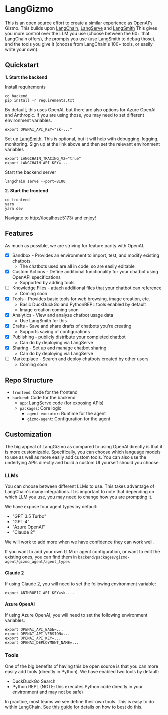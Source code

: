 # LangGizmo

This is an open source effort to create a similar experience as OpenAI's Gizmo.
This builds upon [LangChain](https://github.com/langchain-ai/langchain), [LangServe](https://github.com/langchain-ai/langserve) and [LangSmith](https://smith.langchain.com/)
This gives you more control over the LLM you use (choose between the 60+ that LangChain offers),
the prompts you use (use LangSmith to debug those), and the tools you give it (choose from LangChain's 100+ tools, or easily write your own).

## Quickstart

**1. Start the backend**

Install requirements

```shell
cd backend
pip install -r requirements.txt
```

By default, this uses OpenAI, but there are also options for Azure OpenAI and Anthropic.
If you are using those, you may need to set different environment variables.

```shell
export OPENAI_API_KEY="sk-..."
```

Set up [LangSmith](https://smith.langchain.com/).
This is optional, but it will help with debugging, logging, monitoring.
Sign up at the link above and then set the relevant environment variables

```shell
export LANGCHAIN_TRACING_V2="true"
export LANGCHAIN_API_KEY=...
```

Start the backend server

```shell
langchain serve --port=8100
```

**2. Start the frontend**

```shell
cd frontend
yarn
yarn dev
```

Navigate to [http://localhost:5173/](http://localhost:5173/) and enjoy!

## Features

As much as possible, we are striving for feature parity with OpenAI.

- [x]  Sandbox - Provides an environment to import, test, and modify existing chatbots.
    - The chatbots used are all in code, so are easily editable
- [x]  Custom Actions - Define additional functionality for your chatbot using OpenAPI specifications
    - Supported by adding tools
- [ ]  Knowledge Files - attach additional files that your chatbot can reference
    - Coming soon
- [x]  Tools - Provides basic tools for web browsing, image creation, etc.
    - Basic DuckDuckGo and PythonREPL tools enabled by default
    - Image creation coming soon
- [x]  Analytics - View and analyze chatbot usage data
    - Use LangSmith for this
- [x]  Drafts - Save and share drafts of chatbots you're creating
    - Supports saving of configurations
- [x]  Publishing - publicly distribute your completed chatbot
    - Can do by deploying via LangServe
- [x]  Sharing - Set up and manage chatbot sharing
    - Can do by deploying via LangServe
- [ ]  Marketplace - Search and deploy chatbots created by other users
    - Coming soon

## Repo Structure

- `frontend`: Code for the frontend
- `backend`: Code for the backend
  - `app`: LangServe code (for exposing APIs)
  - `packages`: Core logic
    - `agent-executor`: Runtime for the agent
    - `gizmo-agent`: Configuration for the agent

## Customization

The big appeal of LangGizmo as compared to using OpenAI directly is that it is more customizable.
Specifically, you can choose which language models to use as well as more easily add custom tools.
You can also use the underlying APIs directly and build a custom UI yourself should you choose.

### LLMs

You can choose between different LLMs to use.
This takes advantage of LangChain's many integrations.
It is important to note that depending on which LLM you use, you may need to change how you are prompting it.

We have expose four agent types by default:

- "GPT 3.5 Turbo"
- "GPT 4"
- "Azure OpenAI"
- "Claude 2"

We will work to add more when we have confidence they can work well.

If you want to add your own LLM or agent configuration, or want to edit the existing ones, you can find them in `backend/packages/gizmo-agent/gizmo_agent/agent_types`

#### Claude 2

If using Claude 2, you will need to set the following environment variable:

```shell
export ANTHROPIC_API_KEY=sk-...
```

#### Azure OpenAI

If using Azure OpenAI, you will need to set the following environment variables:

```shell
export OPENAI_API_BASE=...
export OPENAI_API_VERSION=...
export OPENAI_API_KEY=...
export OPENAI_DEPLOYMENT_NAME=...
```


### Tools

One of the big benefits of having this be open source is that you can more easily add tools (directly in Python).
We have enabled two tools by default:

- DuckDuckGo Search
- Python REPL (NOTE: this executes Python code directly in your environment and may not be safe)

In practice, most teams we see define their own tools.
This is easy to do within LangChain.
See [this guide](https://python.langchain.com/docs/modules/agents/tools/custom_tools) for details on how to best do this.

